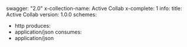 swagger: "2.0"
x-collection-name: Active Collab
x-complete: 1
info:
  title: Active Collab
  version: 1.0.0
schemes:
- http
produces:
- application/json
consumes:
- application/json